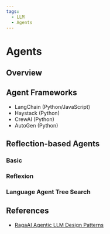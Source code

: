 ```yaml
---
tags:
  - LLM
  - Agents
---
```

# Agents

## Overview

## Agent Frameworks

- LangChain (Python/JavaScript)
- Haystack (Python)
- CrewAI (Python)
- AutoGen (Python)

## Reflection-based Agents

### Basic

### Reflexion

### Language Agent Tree Search

## References

- [RagaAI Agentic LLM Design Patterns](https://raga.ai/blogs/agentic-llm-design-patterns)